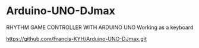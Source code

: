 # Arduino-UNO-DJmax
RHYTHM GAME CONTROLLER WITH ARDUINO UNO
Working as a keyboard

https://github.com/Francis-KYH/Arduino-UNO-DJmax.git

